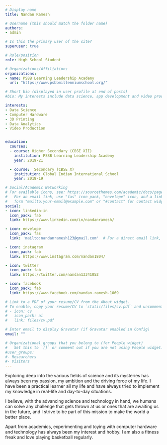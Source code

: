 ```yaml
---
# Display name
title: Nandan Ramesh

# Username (this should match the folder name)
authors:
- admin

# Is this the primary user of the site?
superuser: true

# Role/position
role: High School Student

# Organizations/Affiliations
organizations:
- name: PSBB Learning Leadership Academy
  url: "https://www.psbbmillenniumschool.org/"

# Short bio (displayed in user profile at end of posts)
#bio: My interests include data science, app development and video production.

interests:
- Data Science
- Computer Hardware
- 3D Printing
- Data Analytics
- Video Production


education:
  courses:
  - course: Higher Secondary (CBSE XII)
    institution: PSBB Learning Leadership Academy
    year: 2019-21

  - course:  Secondary (CBSE X)
    institution: Global Indian International School
    year: 2018-19

# Social/Academic Networking
# For available icons, see: https://sourcethemes.com/academic/docs/page-builder/#icons
#   For an email link, use "fas" icon pack, "envelope" icon, and a link in the
#   form "mailto:your-email@example.com" or "#contact" for contact widget.
social:
- icon: linkedin-in
  icon_pack: fab
  link: https://www.linkedin.com/in/nandanramesh/

- icon: envelope
  icon_pack: fas
  link: 'mailto:nandanramesh123@gmail.com'  # For a direct email link, use "mailto:test@example.org".

- icon: instagram
  icon_pack: fab
  link: https://www.instagram.com/nandan1804/

- icon: twitter
  icon_pack: fab
  link: https://twitter.com/nandan13341052

- icon: facebook
  icon_pack: fab
  link: https://www.facebook.com/nandan.ramesh.1069

# Link to a PDF of your resume/CV from the About widget.
# To enable, copy your resume/CV to `static/files/cv.pdf` and uncomment the lines below.
# - icon: cv
#   icon_pack: ai
#   link: files/cv.pdf

# Enter email to display Gravatar (if Gravatar enabled in Config)
email: ""

# Organizational groups that you belong to (for People widget)
#   Set this to `[]` or comment out if you are not using People widget.
#user_groups:
#- Researchers
#- Visitors
---
```

Exploring deep into the various fields of science and its mysteries has always been my passion, my ambition and the driving force of my life.
I have been a practical learner all my life and have always tried to implement my knowledge in real-life and day-to-day situations.

I believe, with the advancing science and technology in hand, we humans can solve any challenge that gets thrown at us or ones that are awaiting us in the future, and I strive to be part of this mission to make the world a better place.

Apart from academics, experimenting and toying with computer hardware and technology has always been my interest and hobby.
I am also a fitness freak and love playing basketball regularly.

